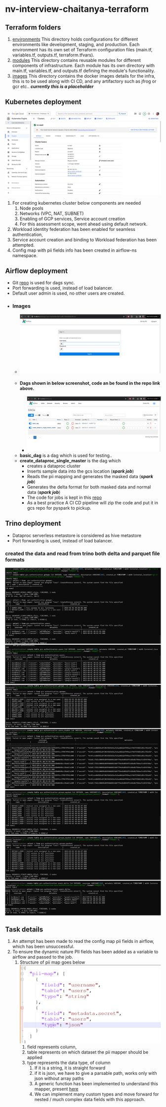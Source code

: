 # nv-interview-chaitanya-terraform

## Terraform folders
1. [environments](environments)  This directory holds configurations for different environments like development, staging, and production. Each environment has its own set of Terraform configuration files (main.tf, variables.tf, outputs.tf, terraform.tfvars).
2. [modules](modules) This directory contains reusable modules for different components of infrastructure. Each module has its own directory with main.tf, variables.tf, and outputs.tf defining the module's functionality.
3. [images](images) This directory contains the docker images details for the infra, this is to be used along with CI CD, and any artifactory such as jfrog or gcr etc.. ___currently this is a placeholder___





## Kubernetes deployment
![img_4.png](img_4.png)
1. For creating kubernetes cluster below components are needed
    1. Node pools
    2. Networks (VPC, NAT, SUBNET) 
    3. Enabling of GCP services, Service account creation
    4. For this assessment scope, went ahead using default network.
2. Workload identity federation has been enabled for seamless authentication, 
3. Service account creation and binding to Workload federation has been attempted.
4. Config map with pii fields info has been created in airflow-ns namespace.

## Airflow deployment
- Git [repo](https://github.com/c-14795/nv-airflow-dags/tree/master) is used for dags sync.
- Port forwarding is used, instead of load balancer.
- Default user admin is used, no other users are created. 
- ### Images
  - ![img_1.png](img_1.png)
  - #### Dags shown in below screenshot, code an be found in the repo link above.
    - ![img_2.png](img_2.png)
  - **basic_dag** is a dag which is used for testing..
  - **create_dataproc_single_master** is the dag which 
    - creates a dataproc cluster
    - Inserts sample data into the gcs location (**_spark job_**)
    - Reads the pii mapping and generates the masked data (**_spark job_**)
    - Generates the delta format for both masked data and normal data (**_spark job_**)
    - The code for jobs is kept in this [repo](https://github.com/c-14795/nv-spark-jobs/tree/master)
    - As a best practice A CI CD pipeline will zip the code and put it in gcs repo for pyspark to pickup.
    

## Trino deployment
- Dataproc serverless metastore is considered as hive metastore
- Port forwarding is used, instead of load balancer.
### created the data and read from trino both delta and parquet file formats
![img.png](img.png)
![img_5.png](img_5.png)
![img_6.png](img_6.png)
![img_7.png](img_7.png)
![img_8.png](img_8.png)
![img_9.png](img_9.png)
![img_10.png](img_10.png)

## Task details
1. An attempt has been made to read the config map pii fields in airflow, which has been unsuccessful.
2. To ensure the dynamic nature PII fields has been added as a variable to airflow and passed to the job.
   1. Structure of pii map goes below
      ![img_3.png](img_3.png)
      1. field represents column,
      2. table represents on which dataset the pii mapper should be applied
      3. type represents the data type, of column
         1. If it is a string, it is straight forward
         2. if it is json, we have to give a parsable path, works only with json without array paths
         3. A generic function has been implemented to understand this mapper, present [here](https://github.com/c-14795/nv-spark-jobs/blob/master/mask_pii.py#L83) 
         4. We can implement many custom types and move forward for nested / much complex data fields with this approach. 